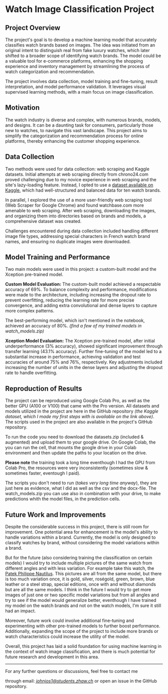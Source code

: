 # Watch Image Classification Project

## Project Overview

The project's goal is to develop a machine learning model that accurately classifies watch brands based on images. The idea was initiated from an original intent to distinguish real from fake luxury watches, which later shifted to a broader scope of identifying watch brands. The model could be a valuable tool for e-commerce platforms, enhancing the shopping experience and inventory management by streamlining the process of watch categorization and recommendation.

The project involves data collection, model training and fine-tuning, result interpretation, and model performance validation. It leverages visual supervised learning methods, with a main focus on image classification.

## Motivation

The watch industry is diverse and complex, with numerous brands, models, and designs. It can be a daunting task for consumers, particularly those new to watches, to navigate this vast landscape. This project aims to simplify the categorization and recommendation process for online platforms, thereby enhancing the customer shopping experience.

## Data Collection

Two methods were used for data collection: web scraping and Kaggle datasets. Initial attempts at web scraping directly from chrono24.com proved challenging due to my novice experience in web scraping and the site's lazy-loading feature. Instead, I opted to use a [dataset available on Kaggle](https://www.kaggle.com/datasets/ahedjneed/fancy-watche-images), which had well-structured and balanced data for ten watch brands.

In parallel, I explored the use of a more user-friendly web scraping tool (Web Scraper for Google Chrome) and found watchbase.com more amenable to web scraping. After web scraping, downloading the images, and organizing them into directories based on brands and models, a comprehensive dataset was created. 

Challenges encountered during data collection included handling different image file types, addressing special characters in French watch brand names, and ensuring no duplicate images were downloaded.

## Model Training and Performance

Two main models were used in this project: a custom-built model and the Xception pre-trained model.

**Custom Model Evaluation:**
The custom-built model achieved a respectable accuracy of 69%. To balance complexity and performance, modifications were made to the architecture, including increasing the dropout rate to prevent overfitting, reducing the learning rate for more precise convergence, and adding extra convolutional and dense layers to capture more complex patterns.

The best-performing model, which isn't mentioned in the notebook, achieved an accuracy of 80%. *(find a few of my trained models in watch_models.zip)*

**Xception Model Evaluation:**
The Xception pre-trained model, after initial underperformance (3% accuracy), showed significant improvement through transfer learning (43.1% accuracy). Further fine-tuning of the model led to a substantial increase in performance, achieving validation and test accuracies of around 75% and 76%, respectively. Key adjustments included increasing the number of units in the dense layers and adjusting the dropout rate to handle overfitting.

## Reproduction of Results

The project can be reproduced using Google Colab Pro, as well as the better GPU (A100 or V100) that came with the Pro version. All datasets and models utilized in the project are here in the GitHub repository *(the Kaggle dataset, which I made my first steps with is available on the link above)*. The scripts used in the project are also available in the project's GitHub repository.

To run the code you need to download the datasets.zip (included & augmented) and upload them to your google drive.
On Google Colab, the you can run the cell, that mounts the google drive in your Colab environment and then update the paths to your location on the drive.

**Please note** the training took a long time eventhough I had the GPU from Colab Pro, the resources were very inconsistently (sometimes slow & sometimes faster, eventough I paid).

The scripts you don't need to run (*takes very long time anyway*), they are just here as evidence, what I did as well as the csv and the docx-file.
The watch_models.zip you can use also in combination with your drive, to make predictions whith the model files, in the prediction cells.

## Future Work and Improvements

Despite the considerable success in this project, there is still room for improvement. One potential area for enhancement is the model's ability to handle variations within a brand. Currently, the model is only designed to classify watches by brand, without considering the model variations within a brand.

But for the future (also considering training the classification on certain models) I would try to include multiple pictures of the same watch from different angles and with less variation. For example take this watch, the [Patek Philippe Nautilus](https://watchbase.com/patek-philippe/nautilus). This pictures are all from the same model, but there is too much variation once, it is gold, silver, roségold, green, brown, blue leather or a steel strap, special editions, once with and without diamonds but are all the same models. I think in the future I would try to get more images of just one or two specific model variations but from all angles and try to see if the model would generalize better, eventhough I have trained my model on the watch brands and not on the watch models, I'm sure it still had an impact.

Moreover, future work could involve additional fine-tuning and experimenting with other pre-trained models to further boost performance. Additionally, expanding the scope of the project to include more brands or watch characteristics could increase the utility of the model.

Overall, this project has laid a solid foundation for using machine learning in the context of watch image classification, and there is much potential for future research and development in this area.

---

For any further questions or discussions, feel free to contact me

 through email: *johnjos1@students.zhaw.ch* or open an issue in the GitHub repository.
